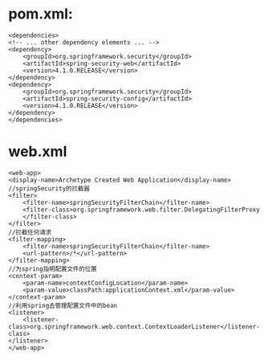 # pom.xml:
    <dependencies>
    <!-- ... other dependency elements ... -->
    <dependency>
	    <groupId>org.springframework.security</groupId>
	    <artifactId>spring-security-web</artifactId>
	    <version>4.1.0.RELEASE</version>
    </dependency>
    <dependency>
	    <groupId>org.springframework.security</groupId>
 	    <artifactId>spring-security-config</artifactId>
	    <version>4.1.0.RELEASE</version>
    </dependency>
    </dependencies>
# web.xml
    <web-app>
	<display-name>Archetype Created Web Application</display-name>
	//springSecurity的拦截器
	<filter>
		<filter-name>springSecurityFilterChain</filter-name>
		<filter-class>org.springframework.web.filter.DelegatingFilterProxy
		</filter-class>
	</filter>
	//拦截任何请求
	<filter-mapping>
		<filter-name>springSecurityFilterChain</filter-name>
		<url-pattern>/*</url-pattern>
	</filter-mapping>
	//为spring指明配置文件的位置
	<context-param>
		<param-name>contextConfigLocation</param-name>
		<param-value>classPath:applicationContext.xml</param-value>
	</context-param>
	//利用spring去管理配置文件中的bean
	<listener>
		<listener-class>org.springframework.web.context.ContextLoaderListener</listener-class>
	</listener> 
    </web-app>

